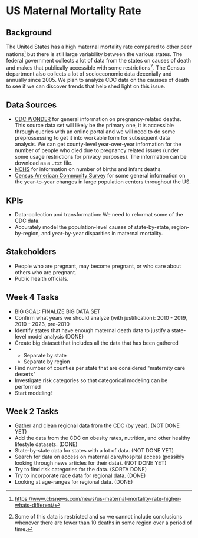 # US Maternal Mortality Rate

## Background 

The United States has a high maternal mortality rate compared to other peer nations[^1] but there is still large variability between the various states. The federal government collects a lot of data from the states on causes of death and makes that publically accessible with some restrictions[^2]. The Census department also collects a lot of socioeconomic data decenially and annually since 2005. We plan to analyze CDC data on the causses of death to see if we can discover trends that help shed light on this issue. 

## Data Sources

* [CDC WONDER](https://wonder.cdc.gov/deaths-by-underlying-cause.html) for general information on pregnancy-related deaths. This source data set will likely be the primary one, it is accessible through queries with an online portal and we will need to do some preprossessing to get it into workable form for subsequent data analysis. We can get county-level year-over-year information for the number of people who died due to pregnancy related issues (under some usage restrictions for privacy purposes). The information can be download as a ```.txt``` file. 
* [NCHS](https://www.cdc.gov/nchs/data_access/vitalstatsonline.htm) for information on number of births and infant deaths.
* [Census American Community Survey](https://www.census.gov/programs-surveys/acs) for some general information on the year-to-year changes in large population centers throughout the US.

## KPIs

* Data-collection and transformation: We need to reformat some of the CDC data.
* Accurately model the population-level causes of state-by-state, region-by-region, and year-by-year disparities in maternal mortality.

## Stakeholders

* People who are pregnant, may become pregnant, or who care about others who are pregnant.
* Public health officials.


## Week 4 Tasks
* BIG GOAL: FINALIZE BIG DATA SET
* Confirm what years we should analyze (with justification): 2010 - 2019, 2010 - 2023, pre-2010
* Identify states that have enough maternal death data to justify a state-level model analysis (DONE)
* Create big dataset that includes all the data that has been gathered
* * Separate by state
  * Separate by region
* Find number of counties per state that are considered "maternity care deserts"
* Investigate risk categories so that categorical modeling can be performed
* Start modeling!

## Week 2 Tasks
* Gather and clean regional data from the CDC (by year). (NOT DONE YET)
* Add the data from the CDC on obesity rates, nutrition, and other healthy lifestyle datasets. (DONE)
* State-by-state data for states with a lot of data. (NOT DONE YET)
* Search for data on access on maternal care/hospital access (possibly looking through news articles for their data). (NOT DONE YET)
* Try to find risk categories for the data. (SORTA DONE)
* Try to incorporate race data for regional data. (DONE)
* Looking at age-ranges for regional data. (DONE)



[^1]: https://www.cbsnews.com/news/us-maternal-mortality-rate-higher-whats-different/
[^2]: Some of this data is restricted and so we cannot include conclusions whenever there are fewer than 10 deaths in some region over a period of time.

[^1]: https://www.kff.org/racial-equity-and-health-policy/issue-brief/racial-disparities-in-maternal-and-infant-health-current-status-and-efforts-to-address-them/


